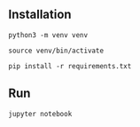 ## Installation

```
python3 -m venv venv
```

```
source venv/bin/activate
```

```
pip install -r requirements.txt
```

## Run

```
jupyter notebook
```
